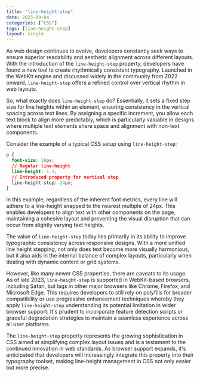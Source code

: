 ```yaml
---
title: "line-height-step"
date: 2025-09-04
categories: ["CSS"]
tags: [line-height-step]
layout: single
---
```


As web design continues to evolve, developers constantly seek ways to ensure superior readability and aesthetic alignment across different layouts. With the introduction of the `line-height-step` property, developers have found a new tool to create rhythmically consistent typography. Launched in the WebKit engine and discussed widely in the community from 2022 onward, `line-height-step` offers a refined control over vertical rhythm in web layouts.

So, what exactly does `line-height-step` do? Essentially, it sets a fixed step size for line heights within an element, ensuring consistency in the vertical spacing across text lines. By assigning a specific increment, you allow each text block to align more predictably, which is particularly valuable in designs where multiple text elements share space and alignment with non-text components.

Consider the example of a typical CSS setup using `line-height-step`:

```css
p {
  font-size: 16px;
  // Regular line-height
  line-height: 1.5;
  // Introduced property for vertical step
  line-height-step: 24px; 
}
```

In this example, regardless of the inherent font metrics, every line will adhere to a line-height snapped to the nearest multiple of 24px. This enables developers to align text with other components on the page, maintaining a cohesive layout and preventing the visual disruption that can occur from slightly varying text heights.

The value of `line-height-step` today lies primarily in its ability to improve typographic consistency across responsive designs. With a more unified line height stepping, not only does text become more visually harmonious, but it also aids in the internal balance of complex layouts, particularly when dealing with dynamic content or grid systems.

However, like many newer CSS properties, there are caveats to its usage. As of late 2023, `line-height-step` is supported in WebKit-based browsers, including Safari, but lags in other major browsers like Chrome, Firefox, and Microsoft Edge. This requires developers to still rely on polyfills for broader compatibility or use progressive enhancement techniques whereby they apply `line-height-step` understanding its potential limitation in wider browser support. It's prudent to incorporate feature detection scripts or graceful degradation strategies to maintain a seamless experience across all user platforms.

The `line-height-step` property represents the growing sophistication in CSS aimed at simplifying complex layout issues and is a testament to the continued innovation in web standards. As browser support expands, it's anticipated that developers will increasingly integrate this property into their typography toolset, making line-height management in CSS not only easier but more precise.
